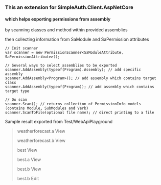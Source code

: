 ### This an extension for SimpleAuth.Client.AspNetCore
#### which helps exporting permissions from assembly
by scanning classes and method within provided assemblies

then collecting information from SaModule and SaPermission attributes

```
// Init scanner
var scanner = new PermissionScanner<SaModuleAttribute, SaPermissionAttribute>();

// Several ways to select assemblies to be exported
scanner.AddAssembly(typeof(Program).Assembly); // add specific assembly
scanner.AddAssembly<Program>(); // add assembly which contains target class
scanner.AddAssembly(typeof(Program)); // add assembly which contains target type

// Do scan
scanner.Scan(); // returns collection of PermissionInfo models (contains Module, SubModules and Verb)
scanner.ScanToFile(optional file name); // direct printing to a file
```

Sample result exported from Test/WebApiPlayground

> weatherforecast.a	View
>
> weatherforecast.b	View
>
> best			    View
>
> best.a			View
>
> best.b			View
>
> best.b			Edit

